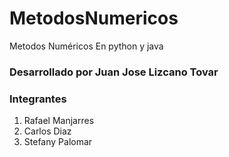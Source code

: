 # MetodosNumericos


Metodos Numéricos En python y java
### Desarrollado por Juan Jose Lizcano Tovar


### Integrantes

1. Rafael Manjarres
2. Carlos Diaz
3. Stefany Palomar


